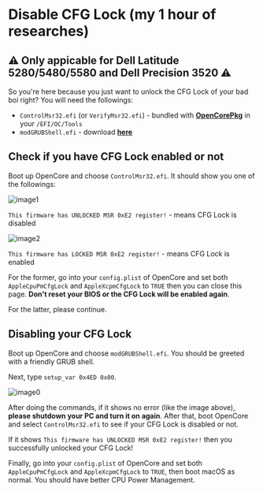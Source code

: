 # Disable CFG Lock (my 1 hour of researches)
## ⚠ Only appicable for Dell Latitude 5280/5480/5580 and Dell Precision 3520 ⚠

So you're here because you just want to unlock the CFG Lock of your bad boi right?
You will need the followings:
* `ControlMsr32.efi` (or `VerifyMsr32.efi`) - bundled with [**OpenCorePkg**](https://github.com/acidanthera/OpenCorePkg) in your `/EFI/OC/Tools`
* `modGRUBShell.efi` - download [**here**](https://github.com/datasone/grub-mod-setup_var)

## Check if you have CFG Lock enabled or not
Boot up OpenCore and choose `ControlMsr32.efi`. It should show you one of the followings:

![image1](https://user-images.githubusercontent.com/73286927/134888903-edbfc222-0fcf-4aab-98bc-b1b4d3d58725.jpg)

`This firmware has UNLOCKED MSR 0xE2 register!` - means CFG Lock is disabled

![image2](https://user-images.githubusercontent.com/73286927/134888940-9dbc0031-0e49-4b0f-a93b-3e31a558e455.jpg)

`This firmware has LOCKED MSR 0xE2 register!` - means CFG Lock is enabled

For the former, go into your `config.plist` of OpenCore and set both `AppleCpuPmCfgLock` and `AppleXcpmCfgLock` to `TRUE` then you can close this page. **Don't reset your BIOS or the CFG Lock will be enabled again**.

For the latter, please continue.

## Disabling your CFG Lock
Boot up OpenCore and choose `modGRUBShell.efi`. You should be greeted with a friendly GRUB shell.

Next, type `setup_var 0x4ED 0x00`.

![image0](https://user-images.githubusercontent.com/73286927/134889253-9cf3f931-7c3a-4353-bf26-84c0cacb0bb7.jpg)

After doing the commands, if it shows no error (like the image above), **please shutdown your PC and turn it on again**. After that, boot OpenCore and select `ControlMsr32.efi` to see if your CFG Lock is disabled or not.

If it shows `This firmware has UNLOCKED MSR 0xE2 register!` then you successfully unlocked your CFG Lock!

Finally, go into your `config.plist` of OpenCore and set both `AppleCpuPmCfgLock` and `AppleXcpmCfgLock` to `TRUE`, then boot macOS as normal. You should have better CPU Power Management.
